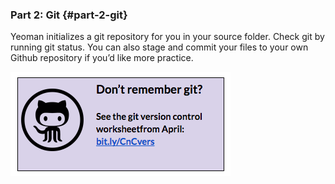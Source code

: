 ### Part 2: Git {#part-2-git}

Yeoman initializes a git repository for you in your source folder. Check git by running git status. You can also stage and commit your files to your own Github repository if you’d like more practice.

[![](../images/15.png)](http://bit.ly/CnCvers)